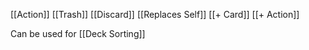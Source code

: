 [[Action]]
[[Trash]] 
[[Discard]]
[[Replaces Self]]
[[+ Card]]
[[+ Action]]

Can be used for [[Deck Sorting]]
